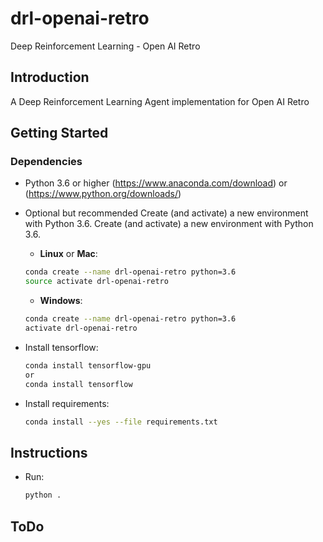 # drl-openai-retro
Deep Reinforcement Learning - Open AI Retro

## Introduction
A Deep Reinforcement Learning Agent implementation for Open AI Retro 

## Getting Started

### Dependencies
- Python 3.6 or higher (https://www.anaconda.com/download) or (https://www.python.org/downloads/) 
- Optional but recommended Create (and activate) a new environment with Python 3.6.
    Create (and activate) a new environment with Python 3.6.
    - __Linux__ or __Mac__: 
	```bash
	conda create --name drl-openai-retro python=3.6
	source activate drl-openai-retro
	```
	- __Windows__: 
	```bash
	conda create --name drl-openai-retro python=3.6 
	activate drl-openai-retro
	```
- Install tensorflow:
    ```bash
    conda install tensorflow-gpu
	or
	conda install tensorflow
	```

- Install requirements:
    ```bash
    conda install --yes --file requirements.txt
	```

## Instructions

- Run:
    ```bash
	python .
	```

## ToDo